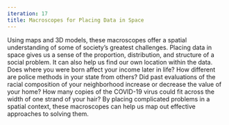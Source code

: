 ```yaml
---
iteration: 17
title: Macroscopes for Placing Data in Space
---
```

Using maps and 3D models, these macroscopes offer a spatial understanding of some of society’s greatest challenges. Placing data in space gives us a sense of the proportion, distribution, and structure of a social problem. It can also help us find our own location within the data. Does where you were born affect your income later in life? How different are police methods in your state from others? Did past evaluations of the racial composition of your neighborhood increase or decrease the value of your home? How many copies of the COVID-19 virus could fit across the width of one strand of your hair? By placing complicated problems in a spatial context, these macroscopes can help us map out effective approaches to solving them. 